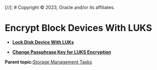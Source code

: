 [//]: # Copyright © 2023, Oracle and/or its affiliates.

# Encrypt Block Devices With LUKS

-   **[Lock Disk Device With LUKs](../topics/cockpit-luks_lock_data_on_a_device_with_luks.md)**  

-   **[Change Passphrase Key for LUKS Encryption](../topics/cockpit-luks_change_the_luks_configuration.md)**  


**Parent topic:**[Storage Management Tasks](../topics/cockpit-storage_management.md)

